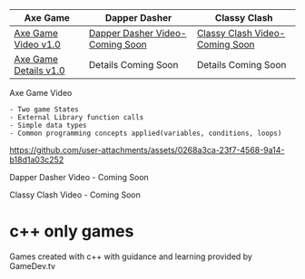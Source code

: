 
|     **Axe Game**     |  **Dapper Dasher**   |  **Classy Clash**   |
| -------------------- | -------------------- | ------------------- |
|  [Axe Game Video v1.0](#axe-game-video)   |  [Dapper Dasher Video-Coming Soon](#dapper-dasher-video)   |   [Classy Clash Video-Coming Soon](#classy-clash-video)  |
| [Axe Game Details v1.0](#axe-game-video)  | Details Coming Soon  | Details Coming Soon |
 



<a name="axe-game-video">Axe Game Video</a>
```
- Two game States
- External Library function calls
- Simple data types
- Common programming concepts applied(variables, conditions, loops)
```

https://github.com/user-attachments/assets/0268a3ca-23f7-4568-9a14-b18d1a03c252

<a name="dapper-dasher-video">Dapper Dasher Video - Coming Soon</a>

<a name="classy-clash-video">Classy Clash Video - Coming Soon</a>


# c++ only games
 Games created with c++ with guidance and learning provided by GameDev.tv
